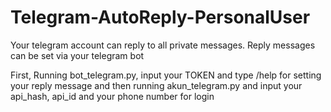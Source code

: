 # Telegram-AutoReply-PersonalUser

Your telegram account can reply to all private messages. Reply messages can be set via your telegram bot

First, Running bot_telegram.py, input your TOKEN and type /help for setting your reply message and then running akun_telegram.py and input your api_hash, api_id and your phone number for login
